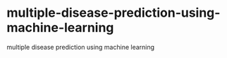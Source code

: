 # multiple-disease-prediction-using-machine-learning
multiple disease prediction using machine learning
